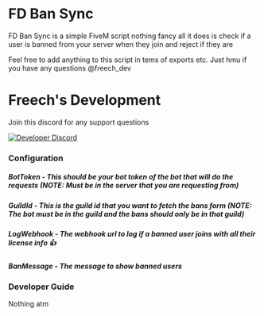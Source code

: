 # FD Ban Sync

FD Ban Sync is a simple FiveM script nothing fancy all it does is check if a user is banned from your server when they join and reject if they are

Feel free to add anything to this script in tems of exports etc. Just hmu if you have any questions @freech_dev

# Freech's Development 

Join this discord for any support questions 

[![Developer Discord](https://discordapp.com/api/guilds/937762007401254981/widget.png?style=banner2)]([https://discord.com/invite/WjB5VFz](https://discord.gg/xfp9xCJNKV))

### Configuration

##### BotToken - This should be your bot token of the bot that will do the requests (NOTE: Must be in the server that you are requesting from)

##### GuildId - This is the guild id that you want to fetch the bans form (NOTE: The bot must be in the guild and the bans should only be in that guild)

##### LogWebhook - The webhook url to log if a banned user joins with all their license info 👍

##### BanMessage - The message to show banned users

### Developer Guide 

Nothing atm 
